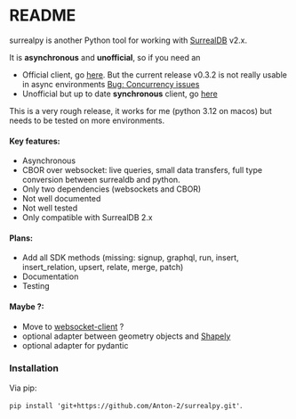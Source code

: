 # README

surrealpy is another Python tool for working with [SurrealDB](https://surrealdb.com) v2.x.

It is **asynchronous** and **unofficial**, so if you need an
  - Official client, go [here](https://github.com/surrealdb/surrealdb.py). But the current release v0.3.2 is not really usable in async environments [Bug: Concurrency issues](https://github.com/surrealdb/surrealdb.py/issues/101)
  - Unofficial but up to date **synchronous** client, go [here](https://github.com/kotolex/surrealist)

This is a very rough release, it works for me (python 3.12 on macos) but needs to be tested on more environments.

#### Key features: ####

 * Asynchronous
 * CBOR over websocket: live queries, small data transfers, full type conversion between surrealdb and python.
 * Only two dependencies (websockets and CBOR)
 * Not well documented
 * Not well tested
 * Only compatible with SurrealDB 2.x

#### Plans: ####
 * Add all SDK methods (missing: signup, graphql, run, insert, insert_relation, upsert, relate, merge, patch)
 * Documentation
 * Testing

#### Maybe ?: ####
 * Move to [websocket-client](https://github.com/websocket-client/websocket-client) ?
 * optional adapter between geometry objects and [Shapely](https://shapely.readthedocs.io/en/stable/)
 * optional adapter for pydantic

### Installation ###

Via pip:

`pip install 'git+https://github.com/Anton-2/surrealpy.git'`.
